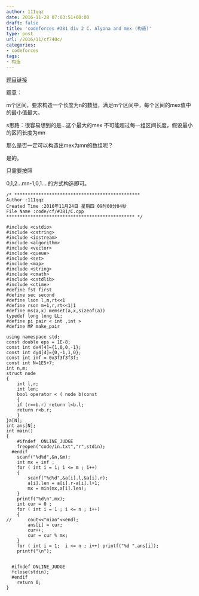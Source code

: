 ```yaml
---
author: 111qqz
date: 2016-11-28 07:03:51+00:00
draft: false
title: 'codeforces #381 div 2 C. Alyona and mex (构造)'
type: post
url: /2016/11/cf740c/
categories:
- codeforces
tags:
- 构造
---
```


[题目链接](http://codeforces.com/contest/740/problem/C)

题意：

m个区间，要求构造一个长度为n的数组，满足m个区间中，每个区间的mex值中的最小值最大。

s思路：很容易想到的是...这个最大的mex 不可能超过每一组区间长度，假设最小的区间长度为mn

那么是否一定可以构造出mex为mn的数组呢？

是的。

只需要按照

0,1,2...mn-1,0,1....的方式构造即可。

    
    /* ***********************************************
    Author :111qqz
    Created Time :2016年11月24日 星期四 09时00分04秒
    File Name :code/cf/#381/C.cpp
    ************************************************ */
    
    #include <cstdio>
    #include <cstring>
    #include <iostream>
    #include <algorithm>
    #include <vector>
    #include <queue>
    #include <set>
    #include <map>
    #include <string>
    #include <cmath>
    #include <cstdlib>
    #include <ctime>
    #define fst first
    #define sec second
    #define lson l,m,rt<<1
    #define rson m+1,r,rt<<1|1
    #define ms(a,x) memset(a,x,sizeof(a))
    typedef long long LL;
    #define pi pair < int ,int >
    #define MP make_pair
    
    using namespace std;
    const double eps = 1E-8;
    const int dx4[4]={1,0,0,-1};
    const int dy4[4]={0,-1,1,0};
    const int inf = 0x3f3f3f3f;
    const int N=1E5+7;
    int n,m;
    struct node
    {
        int l,r;
        int len;
        bool operator < ( node b)const
        {
    	if (r==b.r) return l<b.l;
    	return r<b.r;
        }
    }a[N];
    int ans[N];
    int main()
    {
    	#ifndef  ONLINE_JUDGE 
    	freopen("code/in.txt","r",stdin);
      #endif
    	scanf("%d%d",&n,&m);
    	int mx = inf ;
    	for ( int i = 1; i <= m ; i++)
    	{
    	    scanf("%d%d",&a[i].l,&a[i].r);
    	    a[i].len = a[i].r-a[i].l+1;
    	    mx = min(mx,a[i].len);
    	}
    	printf("%d\n",mx);
    	int cur = 0 ;
    	for ( int i = 1 ; i <= n ; i++)
    	{
    //	    cout<<"miao"<<endl;
    	    ans[i] = cur;
    	    cur++;
    	    cur = cur % mx;
    	}
    	for ( int i = 1;  i <= n ; i++) printf("%d ",ans[i]);
    	printf("\n");
    
    
      #ifndef ONLINE_JUDGE  
      fclose(stdin);
      #endif
        return 0;
    }
    



